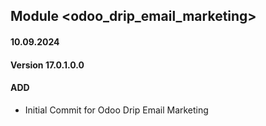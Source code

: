 ## Module <odoo_drip_email_marketing>

#### 10.09.2024
#### Version 17.0.1.0.0
#### ADD
- Initial Commit for Odoo Drip Email Marketing
